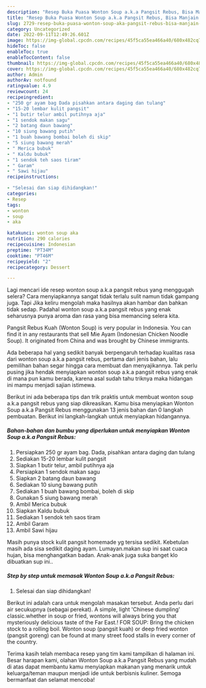 ```yaml
---
description: "Resep Buka Puasa Wonton Soup a.k.a Pangsit Rebus, Bisa Manjain Lidah"
title: "Resep Buka Puasa Wonton Soup a.k.a Pangsit Rebus, Bisa Manjain Lidah"
slug: 2729-resep-buka-puasa-wonton-soup-aka-pangsit-rebus-bisa-manjain-lidah
category: Uncategorized
date: 2022-09-11T12:49:26.601Z
image: https://img-global.cpcdn.com/recipes/45f5ca55ea466a40/680x482cq70/wonton-soup-aka-pangsit-rebus-foto-resep-utama.jpg
hideToc: false
enableToc: true
enableTocContent: false
thumbnail: https://img-global.cpcdn.com/recipes/45f5ca55ea466a40/680x482cq70/wonton-soup-aka-pangsit-rebus-foto-resep-utama.jpg
cover: https://img-global.cpcdn.com/recipes/45f5ca55ea466a40/680x482cq70/wonton-soup-aka-pangsit-rebus-foto-resep-utama.jpg
author: Admin
authorAv: notfound
ratingvalue: 4.9
reviewcount: 24
recipeingredient:
- "250 gr ayam bag Dada pisahkan antara daging dan tulang"
- "15-20 lembar kulit pangsit"
- "1 butir telur ambil putihnya aja"
- "1 sendok makan sagu"
- "2 batang daun bawang"
- "10 siung bawang putih"
- "1 buah bawang bombai boleh di skip"
- "5 siung bawang merah"
- " Merica bubuk"
- " Kaldu bubuk"
- "1 sendok teh saos tiram"
- " Garam"
- " Sawi hijau"
recipeinstructions:

- "Selesai dan siap dihidangkan!"
categories:
- Resep
tags:
- wonton
- soup
- aka

katakunci: wonton soup aka 
nutrition: 290 calories
recipecuisine: Indonesian
preptime: "PT34M"
cooktime: "PT46M"
recipeyield: "2"
recipecategory: Dessert

---
```



Lagi mencari ide resep wonton soup a.k.a pangsit rebus yang menggugah selera? Cara menyiapkannya sangat tidak terlalu sulit namun tidak gampang juga. Tapi Jika keliru mengolah maka hasilnya akan hambar dan bahkan tidak sedap. Padahal wonton soup a.k.a pangsit rebus yang enak seharusnya punya aroma dan rasa yang bisa memancing selera kita.


Pangsit Rebus Kuah (Wonton Soup) is very popular in Indonesia. You can find it in any restaurants that sell Mie Ayam (Indonesian Chicken Noodle Soup). It originated from China and was brought by Chinese immigrants.

Ada beberapa hal yang sedikit banyak berpengaruh terhadap kualitas rasa dari wonton soup a.k.a pangsit rebus, pertama dari jenis bahan, lalu pemilihan bahan segar hingga cara membuat dan menyajikannya. Tak perlu pusing jika hendak menyiapkan wonton soup a.k.a pangsit rebus yang enak di mana pun kamu berada, karena asal sudah tahu triknya maka hidangan ini mampu menjadi sajian istimewa.


Berikut ini ada beberapa tips dan trik praktis untuk membuat wonton soup a.k.a pangsit rebus yang siap dikreasikan. Kamu bisa menyiapkan Wonton Soup a.k.a Pangsit Rebus menggunakan 13 jenis bahan dan 0 langkah pembuatan. Berikut ini langkah-langkah untuk menyiapkan hidangannya.

<!--inarticleads1-->

##### Bahan-bahan dan bumbu yang diperlukan untuk menyiapkan Wonton Soup a.k.a Pangsit Rebus:

1. Persiapkan 250 gr ayam bag. Dada, pisahkan antara daging dan tulang
1. Sediakan 15-20 lembar kulit pangsit
1. Siapkan 1 butir telur, ambil putihnya aja
1. Persiapkan 1 sendok makan sagu
1. Siapkan 2 batang daun bawang
1. Sediakan 10 siung bawang putih
1. Sediakan 1 buah bawang bombai, boleh di skip
1. Gunakan 5 siung bawang merah
1. Ambil  Merica bubuk
1. Siapkan  Kaldu bubuk
1. Sediakan 1 sendok teh saos tiram
1. Ambil  Garam
1. Ambil  Sawi hijau


Masih punya stock kulit pangsit homemade yg tersisa sedikit. Kebetulan masih ada sisa sedikit daging ayam. Lumayan.makan sup ini saat cuaca hujan, bisa menghangatkan badan. Anak-anak juga suka banget klo dibuatkan sup ini.. 

<!--inarticleads2-->

##### Step by step untuk memasak Wonton Soup a.k.a Pangsit Rebus:


1. Selesai dan siap dihidangkan!

Berikut ini adalah cara untuk mengolah masakan tersebut. Anda perlu dari air secukupnya (sebagai perekat). A simple, light &#39;Chinese dumpling&#39; classic.whether in soup or fried, wontons will always bring you that mysteriously delicious taste of the Far East.! FOR SOUP: Bring the chicken stock to a rolling boil. Wonton soup (pangsit kuah) or deep fried wonton (pangsit goreng) can be found at many street food stalls in every corner of the country. 

Terima kasih telah membaca resep yang tim kami tampilkan di halaman ini. Besar harapan kami, olahan Wonton Soup a.k.a Pangsit Rebus yang mudah di atas dapat membantu kamu menyiapkan makanan yang menarik untuk keluarga/teman maupun menjadi ide untuk berbisnis kuliner. Semoga bermanfaat dan selamat mencoba!
